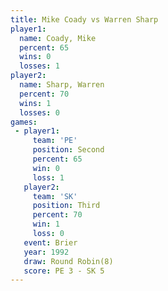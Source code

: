```yaml
---
title: Mike Coady vs Warren Sharp
player1:             
  name: Coady, Mike  
  percent: 65        
  wins: 0            
  losses: 1          
player2:             
  name: Sharp, Warren
  percent: 70        
  wins: 1            
  losses: 0          
games:
 - player1:          
     team: 'PE'      
     position: Second
     percent: 65     
     win: 0          
     loss: 1         
   player2:         
     team: 'SK'     
     position: Third
     percent: 70    
     win: 1         
     loss: 0        
   event: Brier        
   year: 1992          
   draw: Round Robin(8)
   score: PE 3 - SK 5  
---
```

